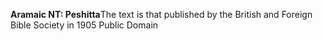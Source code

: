 **Aramaic NT: Peshitta**The text is that published by the British and Foreign Bible Society in 1905
Public Domain
